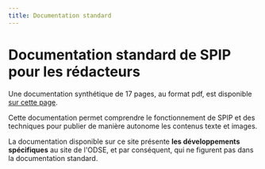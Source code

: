 ```yaml
---
title: Documentation standard
---
```

# Documentation standard de SPIP pour les rédacteurs
Une documentation synthétique de 17 pages, au format pdf, est disponible [sur cette page](https://contrib.spip.net/Cours-SPIP-3-pour-redacteur).

Cette documentation permet comprendre le fonctionnement de SPIP et des techniques pour publier de manière autonome les contenus texte et images.

La documentation disponible sur ce site présente **les développements spécifiques** au site de l'ODSE, et par conséquent, qui ne figurent pas dans la documentation standard.

